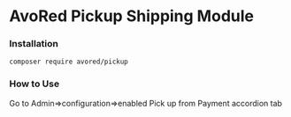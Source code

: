 # AvoRed Pickup Shipping Module

### Installation

    composer require avored/pickup
    
### How to Use

Go to Admin=>configuration=>enabled Pick up from Payment accordion tab
